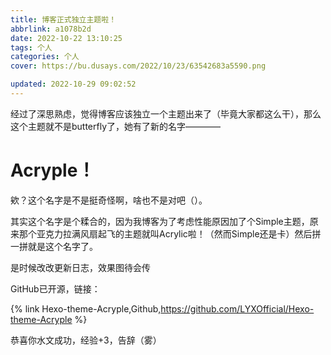 ```yaml
---
title: 博客正式独立主题啦！
abbrlink: a1078b2d
date: 2022-10-22 13:10:25
tags: 个人
categories: 个人
cover: https://bu.dusays.com/2022/10/23/63542683a5590.png

updated: 2022-10-29 09:02:52
---
```


经过了深思熟虑，觉得博客应该独立一个主题出来了（毕竟大家都这么干），那么这个主题就不是butterfly了，她有了新的名字————

# Acryple！

欸？这个名字是不是挺奇怪啊，啥也不是对吧（）。

其实这个名字是个糅合的，因为我博客为了考虑性能原因加了个Simple主题，原来那个亚克力拉满风扇起飞的主题就叫Acrylic啦！（然而Simple还是卡）然后拼一拼就是这个名字了。

是时候改改更新日志，效果图待会传

GitHub已开源，链接：

{% link Hexo-theme-Acryple,Github,https://github.com/LYXOfficial/Hexo-theme-Acryple %}

恭喜你水文成功，经验+3，告辞（雾）

